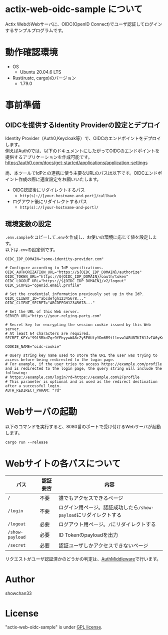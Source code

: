 # actix-web-oidc-sample について

Actix WebのWebサーバに、OIDC(OpenID Connect)でユーザ認証してログインするサンプルプログラムです。

# 動作確認環境

* OS
    * Ubuntu 20.04.6 LTS
* Rust(rustc, cargo)のバージョン
    * 1.79.0

# 事前準備

## OIDCを提供するIdentity Providerの設定とデプロイ

Identity Provider（Auth0,Keycloak等）で、OIDCのエンドポイントをデプロイします。<br>
例えばAuth0では、以下のドキュメントにしたがってOIDCのエンドポイントを提供するアプリケーションを作成可能です。<br>
https://auth0.com/docs/get-started/applications/application-settings

尚、本ツールでIdPとの連携に使う主要なURLのパスは以下です。OIDCエンドポイント作成の際に適宜設定をお願いいたします。
* OIDC認証後にリダイレクトするパス
    * ``http(s)://[your-hostname-and-port]/callback``
* ログアウト後にリダイレクトするパス
    * ``http(s)://[your-hostname-and-port]/``

## 環境変数の設定

``.env.sample``をコピーして``.env``を作成し、お使いの環境に応じて値を設定します。<br>
以下は``.env``の設定例です。

```sh:.env
OIDC_IDP_DOMAIN="some-identity-provider.com"

# Configure according to IdP specifications.
OIDC_AUTHORIZATION_URL="https://${OIDC_IDP_DOMAIN}/authorize"
OIDC_TOKEN_URL="https://${OIDC_IDP_DOMAIN}/oauth/token"
OIDC_LOGOUT_URL="https://${OIDC_IDP_DOMAIN}/v2/logout"
OIDC_SCOPES="openid,email,profile"

# Set the credential information previously set up in the IdP.
OIDC_CLIENT_ID="abcdefgh12345678..."
OIDC_CLIENT_SECRET="ABCDEFGH12345678..."

# Set the URL of this Web server.
SERVER_URL="https://your-relying-party.com"

# Secret key for encrypting the session cookie issued by this Web server.
# At least 64 characters are required.
SECRET_KEY="99l5RkdZqr9YEhyywWA8cZy5E0UfyYDm6B9tllnvw1ARU8TKI61JvIA6yKmJRwHzgdLfZwLK"

COOKIE_NAME="oidc-cookie"

# Query string key name used to store the URL the user was trying to access before being redirected to the login page.
# For example, if the user tries to access https://example.com/profile and is redirected to the login page, the query string will include the following:
# https://example.com/login?rd=https://example.com%2Fprofile
# This parameter is optional and is used as the redirect destination after a successful login.
AUTH_REDIRECT_PARAM: "rd"
```

# Webサーバの起動

以下のコマンドを実行すると、8080番のポートで受け付けるWebサーバが起動します。

```
cargo run --release
```

# Webサイトの各パスについて

| パス | 認証要否 | 内容 |
| --- | --- | --- |
| ``/`` | 不要 | 誰でもアクセスできるページ |
| ``/login`` | 不要 | ログイン用ページ。認証成功したら``/show-payload``にリダイレクトする |
| ``/logout`` | 必要 | ログアウト用ページ。``/``にリダイレクトする |
| ``/show-payload`` | 必要 | ID Tokenのpayloadを出力 |
| ``/secret`` | 必要 | 認証ユーザしかアクセスできないページ |

リクエストがユーザ認証済かのどうかの判定は、[AuthMiddleware](src/auth_middleware.rs)で行います。

# Author
 
showchan33

# License
"actix-web-oidc-sample" is under [GPL license](https://www.gnu.org/licenses/licenses.en.html).
